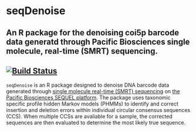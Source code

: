 # seqDenoise
## An R package for the denoising coi5p barcode data generatd through Pacific Biosciences single molecule, real-time (SMRT) sequencing.
[![Build Status](https://travis-ci.com/CNuge/seqdenoise.svg?token=H6eQaqsE1kLqYX3zZ1Xz&branch=master)](https://travis-ci.com/CNuge/seqdenoise)
--------------------------------------------------------

`seqDenoise` is an R package designed to denoise DNA barcode data generated through [single molecule real-time (SMRT) sequencing](https://www.pacb.com/smrt-science/smrt-sequencing/) on [the Pacific Biosciences SEQUEL platform](https://www.pacb.com/products-and-services/sequel-system/). The package uses taxonomic specific profile hidden Markov models (PHMMs) to identify and correct insertion and deletion errors within individual circular consensus sequences (CCS). When multiple CCSs are avaliable for a sample, the corrected sequences are then evaluated to determine the most likely true sequence.




